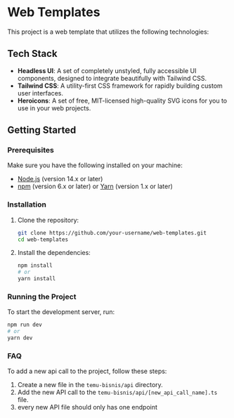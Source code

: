 # Web Templates

This project is a web template that utilizes the following technologies:

## Tech Stack

- **Headless UI**: A set of completely unstyled, fully accessible UI components, designed to integrate beautifully with Tailwind CSS.
- **Tailwind CSS**: A utility-first CSS framework for rapidly building custom user interfaces.
- **Heroicons**: A set of free, MIT-licensed high-quality SVG icons for you to use in your web projects.

## Getting Started

### Prerequisites

Make sure you have the following installed on your machine:

- [Node.js](https://nodejs.org/) (version 14.x or later)
- [npm](https://www.npmjs.com/) (version 6.x or later) or [Yarn](https://yarnpkg.com/) (version 1.x or later)

### Installation

1. Clone the repository:

    ```sh
    git clone https://github.com/your-username/web-templates.git
    cd web-templates
    ```

2. Install the dependencies:

    ```sh
    npm install
    # or
    yarn install
    ```

### Running the Project

To start the development server, run:

```sh
npm run dev
# or
yarn dev
 ```

### FAQ

To add a new api call to the project, follow these steps:

1. Create a new file in the `temu-bisnis/api` directory.
2. Add the new API call to the `temu-bisnis/api/[new_api_call_name].ts` file.
3. every new API file should only has one endpoint